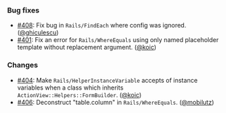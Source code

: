 ### Bug fixes

* [#408](https://github.com/rubocop-hq/rubocop-rails/pull/408): Fix bug in `Rails/FindEach` where config was ignored. ([@ghiculescu][])
* [#401](https://github.com/rubocop-hq/rubocop-rails/issues/401): Fix an error for `Rails/WhereEquals` using only named placeholder template without replacement argument. ([@koic][])

### Changes

* [#404](https://github.com/rubocop-hq/rubocop-rails/issues/404): Make `Rails/HelperInstanceVariable` accepts of instance variables when a class which inherits `ActionView::Helpers::FormBuilder`. ([@koic][])
* [#406](https://github.com/rubocop-hq/rubocop-rails/pull/406): Deconstruct "table.column" in `Rails/WhereEquals`. ([@mobilutz][])

[@ghiculescu]: https://github.com/ghiculescu
[@koic]: https://github.com/koic
[@mobilutz]: https://github.com/mobilutz
